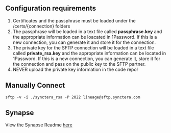 ## Configuration requirements
1. Certificates and the passphrase must be loaded under the /certs/{connection} folders
1. The passphrase will be loaded in a text file called **passphrase.key** and the appropriate information can be loacated in 1Password. If this is a new connection, you can generate it and store it for the connection.
1. The private key for the SFTP connection will be loaded in a text file called **private_rsa.key** and the appropriate information can be located in 1Password. If this is a new connection, you can generate it, store it for the connection and pass on the public key to the SFTP partner.
1. NEVER upload the private key information in the code repo!

## Manually Connect
```sftp -v -i ./synctera_rsa -P 2022 lineage@sftp.synctera.com```



## Synapse
View the Synapse Readme [here](../synapse/README.md)
